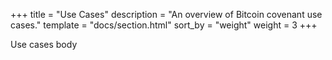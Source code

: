+++
title = "Use Cases"
description = "An overview of Bitcoin covenant use cases."
template = "docs/section.html"
sort_by = "weight"
weight = 3
+++


Use cases body

